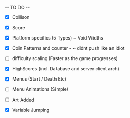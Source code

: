 
-- TO DO --

- [x] Collison 
- [x] Score
- [x] Platform specifics (5 Types) + Void Widths
- [x] Coin Patterns and counter - ~ didnt push like an idiot
- [ ] difficulty scaling (Faster as the game progresses)
- [x] HighScores (incl. Database and server client arch)
- [x] Menus (Start / Death Etc)
- [ ] Menu Animations (Simple)
- [ ] Art Added
- [x] Variable Jumping    

